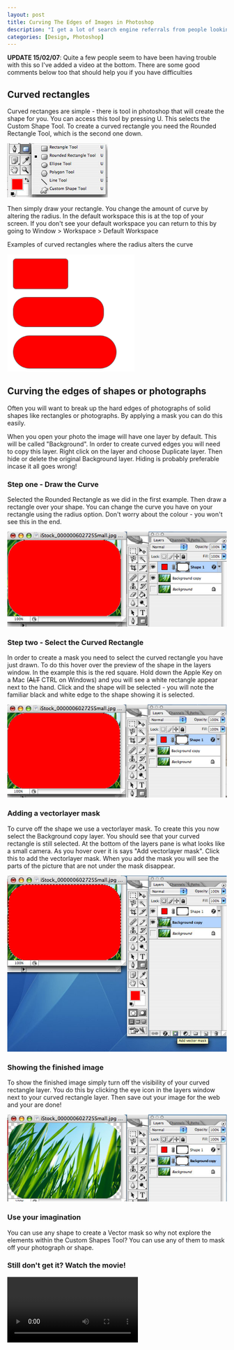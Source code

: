 ```yaml
--- 
layout: post
title: Curving The Edges of Images in Photoshop
description: "I get a lot of search engine referrals from people looking to create curved images or curved rectangles in Photoshop. So here's a quick tutorial to show you how. "
categories: [Design, Photoshop]
---
```

**UPDATE 15/02/07**: Quite a few people seem to have been having trouble with this so I've added a video at the bottom. There are some good comments below too that should help you if you have difficulties

## Curved rectangles

Curved rectanges are simple - there is tool in photoshop that will create the shape for you. You can access this tool by pressing U. This selects the Custom Shape Tool. To create a curved rectangle you need the Rounded Rectangle Tool, which is the second one down.

![The Curved Rectangle Tool][1] 

Then simply draw your rectangle. You change the amount of curve by altering the radius. In the default workspace this is at the top of your screen. If you don't see your default workspace you can return to this by going to Window > Workspace > Default Workspace

Examples of curved rectangles where the radius alters the curve

![Examples of Curved Rectangles][2] 

## Curving the edges of shapes or photographs

Often you will want to break up the hard edges of photographs of solid shapes like rectangles or photographs. By applying a mask you can do this easily.

When you open your photo the image will have one layer by default. This will be called "Background". In order to create curved edges you will need to copy this layer. Right click on the layer and choose Duplicate layer. Then hide or delete the original Background layer. Hiding is probably preferable incase it all goes wrong! 

### Step one - Draw the Curve

Selected the Rounded Rectangle as we did in the first example. Then draw a rectangle over your shape. You can change the curve you have on your rectangle using the radius option. Don't worry about the colour - you won't see this in the end.

![Drawing the curve][3] 

### Step two - Select the Curved Rectangle

In order to create a mask you need to select the curved rectangle you have just drawn. To do this hover over the preview of the shape in the layers window. In the example this is the red square. Hold down the Apple Key on a Mac (<strike>ALT</strike> CTRL on Windows) and you will see a white rectangle appear next to the hand. Click and the shape will be selected - you will note the familiar black and white edge to the shape showing it is selected. 

![Select the Curved Rectangle][4] 

### Adding a vectorlayer mask

To curve off the shape we use a vectorlayer mask. To create this you now select the Background copy layer. You should see that your curved rectangle is still selected. At the bottom of the layers pane is what looks like a small camera. As you hover over it is says "Add vectorlayer mask". Click this to add the vectorlayer mask. When you add the mask you will see the parts of the picture that are not under the mask disappear.

![Add Layer Mask][5] 

### Showing the finished image

To show the finished image simply turn off the visibility of your curved rectangle layer. You do this by clicking the eye icon in the layers window next to your curved rectangle layer. Then save out your image for the web and your are done!

![The finished curved image][6] 

### Use your imagination

You can use any shape to create a Vector mask so why not explore the elements within the Custom Shapes Tool? You can use any of them to mask off your photograph or shape.

### Still don't get it? Watch the movie!

<video controls>
  <source src="/movies/mp4/curving.mp4" type='video/mp4; codecs="avc1.42E01E, mp4a.40.2"' />
  <source src="/movies/ogv/curving.ogv" type='video/ogg; codecs="theora, vorbis"' />
  To view this video you need the latest version of <a href="http://www.apple.com/safari/">Safari</a>, <a href="http://www.mozilla.com/firefox/">Firefox</a> or <a href="http://www.google.com/chrome">Chrome</a>. Alterantively download the videos and watch them offline. <a href="/movies/mp4/curving.mp4">Windows / Mac (mp4)</a>, <a href="/movies/mp4/curving.mp4">Linux (ogv)</a>
</video>


 [1]: /images/articles/rectangle_tool.jpg "The Curved Rectangle Tool"
 [2]: /images/articles/curved_rectangles.png "Examples of Curved Rectangles"
 [3]: /images/articles/draw_curve.jpg "Drawing the curve"
 [4]: /images/articles/select_shape.jpg "Select the Curved Rectangle"
 [5]: /images/articles/add_vector_mask.jpg "Add Layer Mask"
 [6]: /images/articles/final_curved_shape.jpg "The finished curved image"

